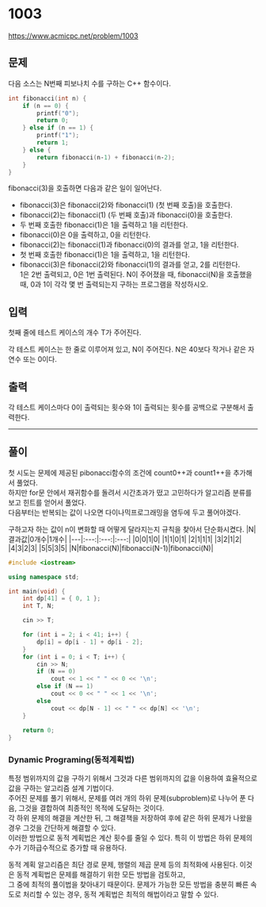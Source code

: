 # 1003 
https://www.acmicpc.net/problem/1003
## 문제
다음 소스는 N번째 피보나치 수를 구하는 C++ 함수이다.  
```C++
int fibonacci(int n) {
    if (n == 0) {
        printf("0");
        return 0;
    } else if (n == 1) {
        printf("1");
        return 1;
    } else {
        return fibonacci(n‐1) + fibonacci(n‐2);
    }
}
```
fibonacci(3)을 호출하면 다음과 같은 일이 일어난다.

+ fibonacci(3)은 fibonacci(2)와 fibonacci(1) (첫 번째 호출)을 호출한다.
+ fibonacci(2)는 fibonacci(1) (두 번째 호출)과 fibonacci(0)을 호출한다.
+ 두 번째 호출한 fibonacci(1)은 1을 출력하고 1을 리턴한다.
+ fibonacci(0)은 0을 출력하고, 0을 리턴한다.
+ fibonacci(2)는 fibonacci(1)과 fibonacci(0)의 결과를 얻고, 1을 리턴한다.
+ 첫 번째 호출한 fibonacci(1)은 1을 출력하고, 1을 리턴한다.
+ fibonacci(3)은 fibonacci(2)와 fibonacci(1)의 결과를 얻고, 2를 리턴한다.<br>
1은 2번 출력되고, 0은 1번 출력된다. N이 주어졌을 때, fibonacci(N)을 호출했을 때, 0과 1이 각각 몇 번 출력되는지 구하는 프로그램을 작성하시오.
## 입력
첫째 줄에 테스트 케이스의 개수 T가 주어진다.

각 테스트 케이스는 한 줄로 이루어져 있고, N이 주어진다. N은 40보다 작거나 같은 자연수 또는 0이다.
## 출력
각 테스트 케이스마다 0이 출력되는 횟수와 1이 출력되는 횟수를 공백으로 구분해서 출력한다.

---
## 풀이
첫 시도는 문제에 제공된 pibonacci함수의 조건에 count0++과 count1++을 추가해서 풀었다.  
하지만 for문 안에서 재귀함수를 돌려서 시간초과가 떴고 고민하다가 알고리즘 분류를 보고 힌트를 얻어서 풀었다.  
다음부터는 반복되는 값이 나오면 다이나믹프로그래밍을 염두에 두고 풀어야겠다.

구하고자 하는 값이 n이 변화할 때 어떻게 달라지는지 규칙을 찾아서 단순화시켰다.
|N|결과값|0개수|1개수|
|---|:---:|:---:|:---:|
|0|0|1|0|
|1|1|0|1|
|2|1|1|1|
|3|2|1|2|
|4|3|2|3|
|5|5|3|5|
|N|fibonacci(N)|fibonacci(N-1)|fibonacci(N)|
```C++
#include <iostream>

using namespace std;

int main(void) {
	int dp[41] = { 0, 1 };
	int T, N;

	cin >> T;

	for (int i = 2; i < 41; i++) {
		dp[i] = dp[i - 1] + dp[i - 2];
	}
	for (int i = 0; i < T; i++) {
		cin >> N;
		if (N == 0)
			cout << 1 << " " << 0 << '\n';
		else if (N == 1)
			cout << 0 << " " << 1 << '\n';
		else
			cout << dp[N - 1] << " " << dp[N] << '\n';
	}
	
	return 0;
}
```
### Dynamic Programing(동적계획법)
특정 범위까지의 값을 구하기 위해서 그것과 다른 범위까지의 값을 이용하여 효율적으로 값을 구하는 알고리즘 설계 기법이다.  
주어진 문제를 풀기 위해서, 문제를 여러 개의 하위 문제(subproblem)로 나누어 푼 다음, 그것을 결합하여 최종적인 목적에 도달하는 것이다.  
각 하위 문제의 해결을 계산한 뒤, 그 해결책을 저장하여 후에 같은 하위 문제가 나왔을 경우 그것을 간단하게 해결할 수 있다.   
이러한 방법으로 동적 계획법은 계산 횟수를 줄일 수 있다. 특히 이 방법은 하위 문제의 수가 기하급수적으로 증가할 때 유용하다.

동적 계획 알고리즘은 최단 경로 문제, 행렬의 제곱 문제 등의 최적화에 사용된다. 이것은 동적 계획법은 문제를 해결하기 위한 모든 방법을 검토하고,   
그 중에 최적의 풀이법을 찾아내기 때문이다. 문제가 가능한 모든 방법을 충분히 빠른 속도로 처리할 수 있는 경우, 동적 계획법은 최적의 해법이라고 말할 수 있다.
